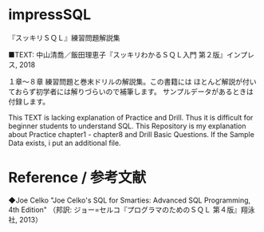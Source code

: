 # impressSQL
『スッキリＳＱＬ』練習問題解説集

■TEXT: 中山清喬／飯田理恵子『スッキリわかるＳＱＬ入門 第２版』インプレス, 2018

１章～８章 練習問題と巻末ドリルの解説集。この書籍には ほとんど解説が付いておらず初学者には解りづらいので補筆します。
サンプルデータがあるときは付録します。

This TEXT is lacking explanation of Practice and Drill. 
Thus it is difficult for beginner students to understand SQL.
This Repository is my explanation about Practice chapter1 - chapter8 and Drill Basic Questions.
If the Sample Data exists, i put an additional file.


# Reference / 参考文献
◆Joe Celko "Joe Celko's SQL for Smarties: Advanced SQL Programming, 4th Edition"
（邦訳: ジョー=セルコ『プログラマのためのＳＱＬ 第４版』翔泳社, 2013）

